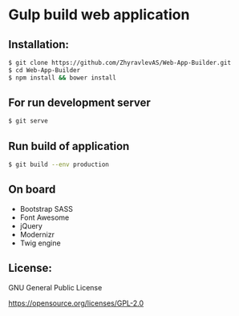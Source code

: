 Gulp build web application
==========================

## Installation:

```bash
$ git clone https://github.com/ZhyravlevAS/Web-App-Builder.git
$ cd Web-App-Builder
$ npm install && bower install
```

## For run development server

```bash
$ git serve
```

## Run build of application

```bash
$ git build --env production
```

## On board
* Bootstrap SASS
* Font Awesome
* jQuery
* Modernizr
* Twig engine

## License:
GNU General Public License

https://opensource.org/licenses/GPL-2.0